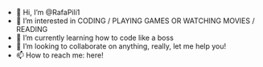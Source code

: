 - 👋 Hi, I’m @RafaPili1
- 👀 I’m interested in CODING / PLAYING GAMES OR WATCHING MOVIES / READING
- 🌱 I’m currently learning how to code like a boss
- 💞️ I’m looking to collaborate on anything, really, let me help you!
- 📫 How to reach me: here!

<!---
I'm interesting in helping in open projects, to further develop the open software community. Eager to learn new things!
--->
